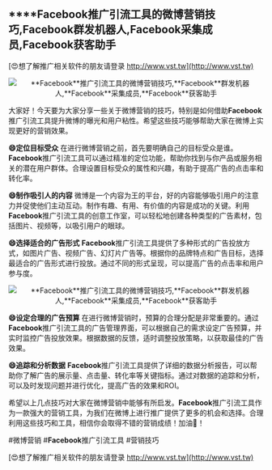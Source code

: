 ## ****Facebook**推广引流工具的微博营销技巧,**Facebook**群发机器人,**Facebook**采集成员,**Facebook**获客助手**

[😍想了解推广相关软件的朋友请登录 http://www.vst.tw](http://www.vst.tw)

 <center><img src="https://vst.tw/MP4/tuiguang/png/7.png" alt="**Facebook**推广引流工具的微博营销技巧,**Facebook**群发机器人,**Facebook**采集成员,**Facebook**获客助手"></center>

大家好！今天要为大家分享一些关于微博营销的技巧，特别是如何借助**Facebook**推广引流工具提升微博的曝光和用户粘性。希望这些技巧能够帮助大家在微博上实现更好的营销效果。

**😄定位目标受众**
在进行微博营销之前，首先要明确自己的目标受众是谁。**Facebook**推广引流工具可以通过精准的定位功能，帮助你找到与你产品或服务相关的潜在用户群体。合理设置目标受众的属性和兴趣，有助于提高广告的点击率和转化率。

**😄制作吸引人的内容**
微博是一个内容为王的平台，好的内容能够吸引用户的注意力并促使他们主动互动。制作有趣、有用、有价值的内容是成功的关键。利用**Facebook**推广引流工具的创意工作室，可以轻松地创建各种类型的广告素材，包括图片、视频等，以吸引用户的眼球。

**😄选择适合的广告形式**
**Facebook**推广引流工具提供了多种形式的广告投放方式，如图片广告、视频广告、幻灯片广告等。根据你的品牌特点和广告目标，选择最适合的广告形式进行投放。通过不同的形式呈现，可以提高广告的点击率和用户参与度。

 <center><img src="https://vst.tw/MP4/tuiguang/png/4.png" alt="**Facebook**推广引流工具的微博营销技巧,**Facebook**群发机器人,**Facebook**采集成员,**Facebook**获客助手"></center>

**😄设定合理的广告预算**
在进行微博营销时，预算的合理分配是非常重要的。通过**Facebook**推广引流工具的广告管理界面，可以根据自己的需求设定广告预算，并实时监控广告投放效果。根据数据的反馈，适时调整投放策略，以获取最佳的广告效果。

**😄追踪和分析数据**
**Facebook**推广引流工具提供了详细的数据分析报告，可以帮助你了解广告的展示量、点击量、转化率等关键指标。通过对数据的追踪和分析，可以及时发现问题并进行优化，提高广告的效果和ROI。

希望以上几点技巧对大家在微博营销中能够有所启发。**Facebook**推广引流工具作为一款强大的营销工具，为我们在微博上进行推广提供了更多的机会和选择。合理利用这些技巧和工具，相信你会取得不错的营销成绩！加油💪！

#微博营销 #**Facebook**推广引流工具 #营销技巧

[😍想了解推广相关软件的朋友请登录 http://www.vst.tw](http://www.vst.tw)



